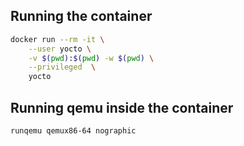 ## Running the container
```bash
docker run --rm -it \
    --user yocto \
    -v $(pwd):$(pwd) -w $(pwd) \
    --privileged  \
    yocto
```

## Running qemu inside the container
```bash
runqemu qemux86-64 nographic
```